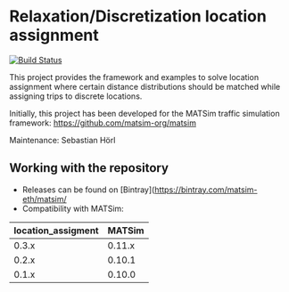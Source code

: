 # Relaxation/Discretization location assignment

[![Build Status](https://travis-ci.org/matsim-eth/location_assignment.svg?branch=0.3.x)](https://travis-ci.org/matsim-eth/location_assignment)

This project provides the framework and examples to solve location assignment where certain distance distributions should be matched while 
assigning trips to discrete locations.

Initially, this project has been developed for the MATSim traffic simulation framework:
https://github.com/matsim-org/matsim

Maintenance: Sebastian Hörl

## Working with the repository

- Releases can be found on [Bintray](https://bintray.com/matsim-eth/matsim/
- Compatibility with MATSim:

|location_assigment | MATSim|
|------|-------|
|0.3.x | 0.11.x|
|0.2.x | 0.10.1|
|0.1.x | 0.10.0|
